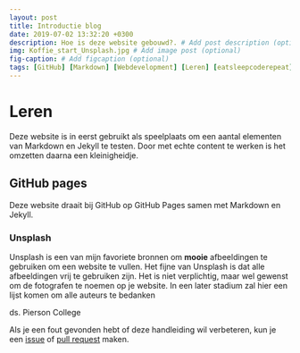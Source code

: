 ```yaml
---
layout: post
title: Introductie blog
date: 2019-07-02 13:32:20 +0300
description: Hoe is deze website gebouwd?. # Add post description (optional)
img: Koffie_start_Unsplash.jpg # Add image post (optional)
fig-caption: # Add figcaption (optional)
tags: [GitHub] [Markdown] [Webdevelopment] [Leren] [eatsleepcoderepeat]
---
```


# Leren #
Deze website is in eerst gebruikt als speelplaats om een aantal elementen van Markdown en Jekyll te testen. Door met echte content te werken is het omzetten daarna een kleinigheidje.

## GitHub pages ##
Deze website draait bij GitHub op GitHub Pages samen met Markdown en Jekyll.

### Unsplash ###
Unsplash is een van mijn favoriete bronnen om __mooie__ afbeeldingen te gebruiken om een website te vullen. Het fijne van Unsplash is dat alle afbeeldingen vrij te gebruiken zijn. Het is niet verplichtig, maar wel gewenst om de fotografen te noemen op je website. In een later stadium zal hier een lijst komen om alle auteurs te bedanken

ds. Pierson College


Als je een fout gevonden hebt of deze handleiding wil verbeteren, kun je een [issue](https://github.com/moorlag/moorlag.github.io/issues/new) of [pull request](https://github.com/moorlag/moorlag.github.io/compare) maken.
